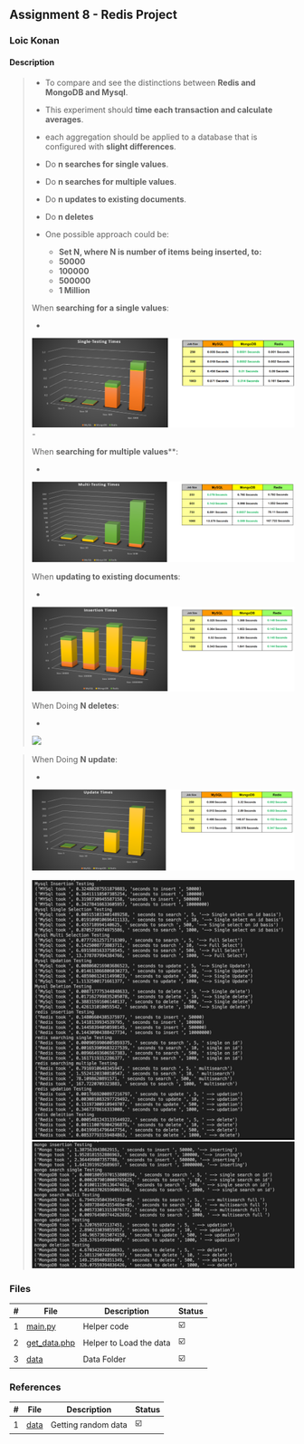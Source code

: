 ## Assignment 8 - Redis Project

### Loic Konan

#### Description

> - To compare and see the distinctions between **Redis and MongoDB and Mysql**.
> - This experiment should **time each transaction and calculate averages**.
> - each aggregation should be applied to a database that is configured with **slight differences**.
>
> - Do **n searches for single values**.
> - Do **n searches for multiple values**.
> - Do **n updates to existing documents**.
> - Do **n deletes**
>
> - One possible approach could be:
>   - **Set N, where N is number of items being inserted, to:**
>   - **50000**
>   - **100000**
>   - **500000**
>   - **1 Million**
>
> When **searching for a single values**:
>
> -
> <img src="single.png">
> -
>
>
>
> When **searching for multiple values****:
>
>   -
> <img src="multi.png">
>
>
>
> When **updating to existing documents**:
>
>   -
> <img src="insertion.png">
>
>
> When Doing **N deletes**:
>
>   -
> <img src="delete.png">
>
>

> When Doing **N update**:
>
>   -
> <img src="update.png">
>
> <img src="sqlRedis.png"> <img src="mongo.png">

### Files

|   #   | File                         | Description             | Status                  |
| :---: | ---------------------------- | ----------------------- | ----------------------- |
|   1   | [main.py](main.py)           | Helper code             | :ballot_box_with_check: |
|   2   | [get_data.php](get_data.php) | Helper to Load the data | :ballot_box_with_check: |
|   3   | [data](data)                 | Data Folder             | :ballot_box_with_check: |

### References

|   #   | File         | Description         | Status                  |
| :---: | ------------ | ------------------- | ----------------------- |
|   1   | [data](data) | Getting random data | :ballot_box_with_check: |
